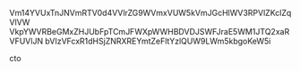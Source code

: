 Vm14YVUxTnJNVmRTV0d4VVlrZG9WVmxVUW5kVmJGcHlWV3RPVlZKclZqVlVW
VkpYWVRBeGMxZHJUbFpTCmJFWXpWWHBDVDJSWFJraE5WM1JTQ2xaRVFUVlJN
bVIzVFcxR1dHSjZNRXREYmtZeFltYzlQUW9LWm5kbgoKeW5i

cto